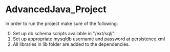 # AdvancedJava_Project

In order to run the project make sure of the following:

0. Set up db schema scripts available in "/ext/sql/".
1. Set up appropriate mysqldb username and password at persistence.xml
2. All libraries in lib folder are added to the dependencies.

